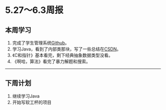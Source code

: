 # 5.27～6.3周报
## 本周学习

1. 完成了学生管理系统[Github](https://github.com/wintershii)。
2. 学习Java，看到了内部类那块，写了一些总结在[CSDN](https://blog.csdn.net/wintershii)。
3. 《C和指针》基本看完，剩下经典抽象数据类型没看。
4. 《啊哈，算法》看完了暴力解题和搜索。

------

## 下周计划

1. 继续学习Java
2. 开始写软工杯的项目